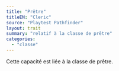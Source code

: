 ```yaml
---
title: "Prêtre"
titleEN: "Cleric"
source: "Playtest Pathfinder"
layout: trait
summary: "relatif à la classe de prêtre"
categories:
  - "classe"
---
```


Cette capacité est liée à la classe de prêtre.
